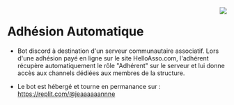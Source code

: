 <img align="right" src="https://visitor-badge.laobi.icu/badge?page_id=bictole.ff15&right_color=pink">

# Adhésion Automatique
* Bot discord à destination d'un serveur communautaire associatif. Lors d'une adhésion payé en ligne sur le site HelloAsso.com, l'adhérent récupère automatiquement le rôle "Adhérent" sur le serveur et lui donne accès aux channels dédiées aux membres de la structure.

* Le bot est hébergé et tourne en permanance sur : https://replit.com/@jeaaaaaannne
